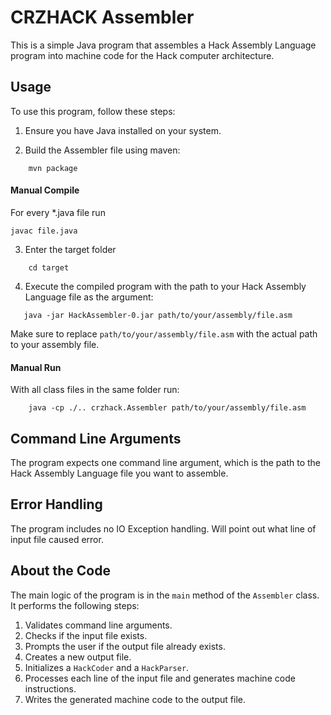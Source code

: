 # CRZHACK Assembler

This is a simple Java program that assembles a Hack Assembly Language program into machine code for the Hack computer architecture.

## Usage

To use this program, follow these steps:

1. Ensure you have Java installed on your system.

2. Build the Assembler file using maven:

```
    mvn package
```
#### Manual Compile
For every *.java file run

    javac file.java
    
3. Enter the target folder
```
    cd target
```

4. Execute the compiled program with the path to your Hack Assembly Language file as the argument:

```
   java -jar HackAssembler-0.jar path/to/your/assembly/file.asm
```
   Make sure to replace `path/to/your/assembly/file.asm` with the actual path to your assembly file.

#### Manual Run
With all class files in the same folder run:
```
    java -cp ./.. crzhack.Assembler path/to/your/assembly/file.asm
```

## Command Line Arguments

The program expects one command line argument, which is the path to the Hack Assembly Language file you want to assemble.

## Error Handling

The program includes no IO Exception handling. Will point out what line of input file caused error.

## About the Code

The main logic of the program is in the `main` method of the `Assembler` class. It performs the following steps:

1. Validates command line arguments.
2. Checks if the input file exists.
3. Prompts the user if the output file already exists.
4. Creates a new output file.
5. Initializes a `HackCoder` and a `HackParser`.
6. Processes each line of the input file and generates machine code instructions.
7. Writes the generated machine code to the output file.


